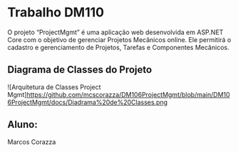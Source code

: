 # Trabalho DM110
O projeto “ProjectMgmt” é uma aplicação web desenvolvida em ASP.NET Core
com o objetivo de gerenciar Projetos Mecânicos online. 
Ele permitirá o cadastro e gerenciamento de Projetos, Tarefas
e Componentes Mecânicos.

## Diagrama de Classes do Projeto

![Arquitetura de Classes Project Mgmt]https://github.com/mcscorazza/DM106ProjectMgmt/blob/main/DM106ProjectMgmt/docs/Diadrama%20de%20Classes.png


## Aluno: 
Marcos Corazza
